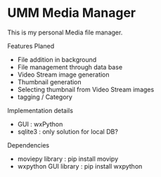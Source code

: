 UMM Media Manager
=================

This is my personal Media file manager.

Features Planed

* File addition in background
* File management through data base
* Video Stream image generation
* Thumbnail generation
* Selecting thumbnail from Video Stream images
* tagging / Category

Implementation details

* GUI : wxPython
* sqlite3 : only solution for local DB?

Dependencies

* moviepy library : pip install movipy
* wxpython GUI library : pip install wxpython
